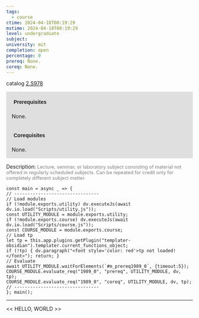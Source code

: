 ```yaml
---
tags:
  - course
ctime: 2024-04-18T00:19:29
mstime: 2024-04-18T00:19:29
level: undergraduate
subject: 
university: mit
completion: open
percentage: 0
prereq: None.
coreq: None.
---
```


catalog [2.S978](http://student.mit.edu/catalog/m2c.html#2.S978)

<span style="display: block; padding: 15px; background-color: rgb(100, 100, 100, 0.2);"><font id="m_prereq1989_0" style="display: block; font-family: Arial, sans-serif; font-weight: bold; padding: 5px">Prerequisites</font><br><span id="prereq1989_0">None.</span></span>
<span style="display: block; padding: 15px; background-color: rgb(100, 100, 100, 0.2);"><font id="m_coreq1989_0" style="display: block; font-family: Arial, sans-serif; font-weight: bold; padding: 5px">Corequisites</font><br><span id="coreq1989_0">None.</span></span>

<font style="">Description:</font>
<font style="color: grey; font-size: 0.8rem;">Lecture, seminar, or laboratory subject consisting of material not offered in regularly scheduled subjects. Can be repeated for credit only for completely different subject matter.</font>

```dataviewjs
const main = async _ => {
// --------------------------------
// Load modules
if (!module.exports.utility) dv.executeJs(await dv.io.load("Scripts/utility.js"));
const UTILITY_MODULE = module.exports.utility;
if (!module.exports.course) dv.executeJs(await dv.io.load("Scripts/course.js"));
const COURSE_MODULE = module.exports.course;
// Load tp
let tp = this.app.plugins.getPlugin("templater-obsidian").templater.current_functions_object;
if (!tp) { dv.paragraph("<font style='color: red'>tp not loaded!</font>"); return; }
// Evaluate
await UTILITY_MODULE.waitForElements(`#m_prereq1989_0`, {timeout:5});
COURSE_MODULE.evaluate_req("1989_0", "prereq", UTILITY_MODULE, dv, tp);
COURSE_MODULE.evaluate_req("1989_0", "coreq", UTILITY_MODULE, dv, tp);
// --------------------------------
}; main();
```

---

<< HELLO, WORLD >>
